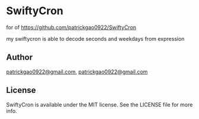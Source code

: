 # SwiftyCron

for of https://github.com/patrickgao0922/SwiftyCron

my swiftycron is able to decode seconds and weekdays from expression

## Author

patrickgao0922@gmail.com, patrickgao0922@gmail.com

## License

SwiftyCron is available under the MIT license. See the LICENSE file for more info.
